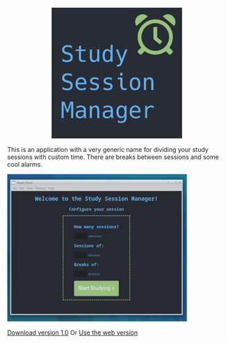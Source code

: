 <p align="center">
<img src="./icon.png" width="300"><br>
</p>
This is an application with a very generic name for dividing your study sessions with custom time. 
There are breaks between sessions and some cool alarms.

![demo](./demo.gif)

[Download version 1.0](https://github.com/Magoninho/Study-Timer/releases/tag/v1.0)
Or
[Use the web version](https://study-session.netlify.app/)